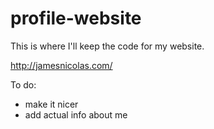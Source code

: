 # profile-website
This is where I'll keep the code for my website.

<http://jamesnicolas.com/>

To do:

- make it nicer
- add actual info about me
